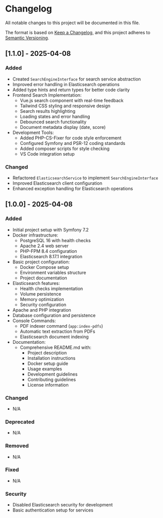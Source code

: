 # Changelog

All notable changes to this project will be documented in this file.

The format is based on [Keep a Changelog](https://keepachangelog.com/en/1.0.0/),
and this project adheres to [Semantic Versioning](https://semver.org/spec/v2.0.0.html).

## [1.1.0] - 2025-04-08

### Added
- Created `SearchEngineInterface` for search service abstraction
- Improved error handling in Elasticsearch operations
- Added type hints and return types for better code clarity
- Frontend Search Implementation:
  - Vue.js search component with real-time feedback
  - Tailwind CSS styling and responsive design
  - Search results highlighting
  - Loading states and error handling
  - Debounced search functionality
  - Document metadata display (date, score)
- Development Tools:
  - Added PHP-CS-Fixer for code style enforcement
  - Configured Symfony and PSR-12 coding standards
  - Added composer scripts for style checking
  - VS Code integration setup

### Changed
- Refactored `ElasticsearchService` to implement `SearchEngineInterface`
- Improved Elasticsearch client configuration
- Enhanced exception handling for Elasticsearch operations

## [1.0.0] - 2025-04-08

### Added
- Initial project setup with Symfony 7.2
- Docker infrastructure:
  - PostgreSQL 16 with health checks
  - Apache 2.4 web server
  - PHP-FPM 8.4 configuration
  - Elasticsearch 8.17.1 integration
- Basic project configuration:
  - Docker Compose setup
  - Environment variables structure
  - Project documentation
- Elasticsearch features:
  - Health checks implementation
  - Volume persistence
  - Memory optimization
  - Security configuration
- Apache and PHP integration
- Database configuration and persistence
- Console Commands:
  - PDF indexer command (`app:index-pdfs`)
  - Automatic text extraction from PDFs
  - Elasticsearch document indexing
- Documentation:
  - Comprehensive README.md with:
    - Project description
    - Installation instructions
    - Docker setup guide
    - Usage examples
    - Development guidelines
    - Contributing guidelines
    - License information

### Changed
- N/A

### Deprecated
- N/A

### Removed
- N/A

### Fixed
- N/A

### Security
- Disabled Elasticsearch security for development
- Basic authentication setup for services